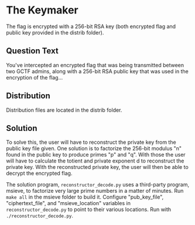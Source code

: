 # The Keymaker
The flag is encrypted with a 256-bit RSA key (both encrypted flag and public key provided in the distrib folder).

## Question Text
You've intercepted an encrypted flag that was being transmitted between two GCTF admins, along with a 256-bit RSA public key that was used in the encryption of the flag...

## Distribution
Distribution files are located in the distrib folder.

## Solution
To solve this, the user will have to reconstruct the private key from the public key file given. One solution is to factorize the 256-bit modulus "n" found in the public key to produce primes "p" and "q". With those the user will have to calculate the totient and private exponent d to reconstruct the private key. With the reconstructed private key, the user will then be able to decrypt the encrypted flag.

The solution program, `reconstructor_decode.py` uses a third-party program, msieve, to factorize very large prime numbers in a matter of minutes. Run `make all` in the msieve folder to build it. Configure "pub\_key\_file", "ciphertext\_file", and "msieve\_location" variables in `reconstructor_decode.py` to point to their various locations. Run with `./reconstructor_decode.py`.

